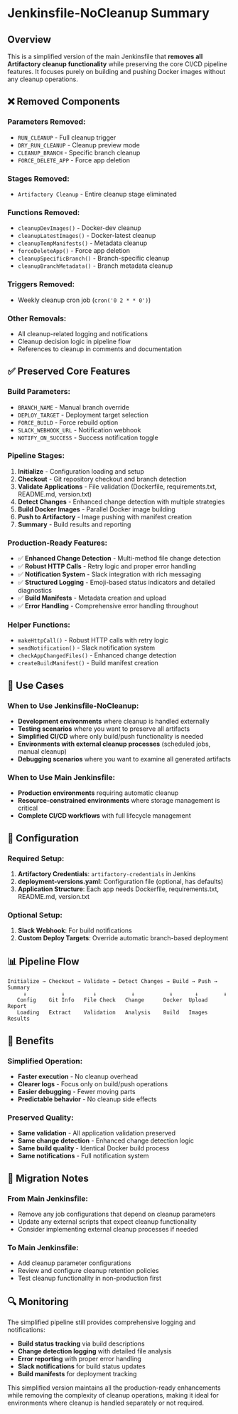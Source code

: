 # Jenkinsfile-NoCleanup Summary

## Overview
This is a simplified version of the main Jenkinsfile that **removes all Artifactory cleanup functionality** while preserving the core CI/CD pipeline features. It focuses purely on building and pushing Docker images without any cleanup operations.

## ❌ Removed Components

### **Parameters Removed:**
- `RUN_CLEANUP` - Full cleanup trigger
- `DRY_RUN_CLEANUP` - Cleanup preview mode
- `CLEANUP_BRANCH` - Specific branch cleanup
- `FORCE_DELETE_APP` - Force app deletion

### **Stages Removed:**
- `Artifactory Cleanup` - Entire cleanup stage eliminated

### **Functions Removed:**
- `cleanupDevImages()` - Docker-dev cleanup
- `cleanupLatestImages()` - Docker-latest cleanup  
- `cleanupTempManifests()` - Metadata cleanup
- `forceDeleteApp()` - Force app deletion
- `cleanupSpecificBranch()` - Branch-specific cleanup
- `cleanupBranchMetadata()` - Branch metadata cleanup

### **Triggers Removed:**
- Weekly cleanup cron job (`cron('0 2 * * 0')`)

### **Other Removals:**
- All cleanup-related logging and notifications
- Cleanup decision logic in pipeline flow
- References to cleanup in comments and documentation

## ✅ Preserved Core Features

### **Build Parameters:**
- `BRANCH_NAME` - Manual branch override
- `DEPLOY_TARGET` - Deployment target selection
- `FORCE_BUILD` - Force rebuild option
- `SLACK_WEBHOOK_URL` - Notification webhook
- `NOTIFY_ON_SUCCESS` - Success notification toggle

### **Pipeline Stages:**
1. **Initialize** - Configuration loading and setup
2. **Checkout** - Git repository checkout and branch detection
3. **Validate Applications** - File validation (Dockerfile, requirements.txt, README.md, version.txt)
4. **Detect Changes** - Enhanced change detection with multiple strategies
5. **Build Docker Images** - Parallel Docker image building
6. **Push to Artifactory** - Image pushing with manifest creation
7. **Summary** - Build results and reporting

### **Production-Ready Features:**
- ✅ **Enhanced Change Detection** - Multi-method file change detection
- ✅ **Robust HTTP Calls** - Retry logic and proper error handling
- ✅ **Notification System** - Slack integration with rich messaging
- ✅ **Structured Logging** - Emoji-based status indicators and detailed diagnostics
- ✅ **Build Manifests** - Metadata creation and upload
- ✅ **Error Handling** - Comprehensive error handling throughout

### **Helper Functions:**
- `makeHttpCall()` - Robust HTTP calls with retry logic
- `sendNotification()` - Slack notification system
- `checkAppChangedFiles()` - Enhanced change detection
- `createBuildManifest()` - Build manifest creation

## 🎯 Use Cases

### **When to Use Jenkinsfile-NoCleanup:**
- **Development environments** where cleanup is handled externally
- **Testing scenarios** where you want to preserve all artifacts
- **Simplified CI/CD** where only build/push functionality is needed
- **Environments with external cleanup processes** (scheduled jobs, manual cleanup)
- **Debugging scenarios** where you want to examine all generated artifacts

### **When to Use Main Jenkinsfile:**
- **Production environments** requiring automatic cleanup
- **Resource-constrained environments** where storage management is critical
- **Complete CI/CD workflows** with full lifecycle management

## 🔧 Configuration

### **Required Setup:**
1. **Artifactory Credentials**: `artifactory-credentials` in Jenkins
2. **deployment-versions.yaml**: Configuration file (optional, has defaults)
3. **Application Structure**: Each app needs Dockerfile, requirements.txt, README.md, version.txt

### **Optional Setup:**
1. **Slack Webhook**: For build notifications
2. **Custom Deploy Targets**: Override automatic branch-based deployment

## 📊 Pipeline Flow

```
Initialize → Checkout → Validate → Detect Changes → Build → Push → Summary
     ↓           ↓         ↓           ↓           ↓       ↓        ↓
   Config    Git Info   File Check   Change      Docker  Upload   Report
   Loading   Extract    Validation   Analysis    Build   Images   Results
```

## 🚀 Benefits

### **Simplified Operation:**
- **Faster execution** - No cleanup overhead
- **Clearer logs** - Focus only on build/push operations
- **Easier debugging** - Fewer moving parts
- **Predictable behavior** - No cleanup side effects

### **Preserved Quality:**
- **Same validation** - All application validation preserved
- **Same change detection** - Enhanced change detection logic
- **Same build quality** - Identical Docker build process
- **Same notifications** - Full notification system

## 📝 Migration Notes

### **From Main Jenkinsfile:**
- Remove any job configurations that depend on cleanup parameters
- Update any external scripts that expect cleanup functionality
- Consider implementing external cleanup processes if needed

### **To Main Jenkinsfile:**
- Add cleanup parameter configurations
- Review and configure cleanup retention policies
- Test cleanup functionality in non-production first

## 🔍 Monitoring

The simplified pipeline still provides comprehensive logging and notifications:
- **Build status tracking** via build descriptions
- **Change detection logging** with detailed file analysis  
- **Error reporting** with proper error handling
- **Slack notifications** for build status updates
- **Build manifests** for deployment tracking

This simplified version maintains all the production-ready enhancements while removing the complexity of cleanup operations, making it ideal for environments where cleanup is handled separately or not required.
